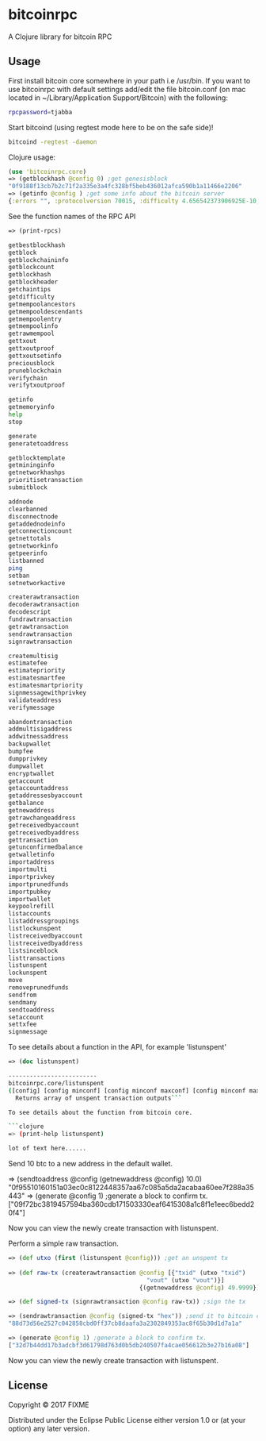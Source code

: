 # bitcoinrpc

A Clojure library for bitcoin RPC

## Usage


First install bitcoin core somewhere in your path i.e /usr/bin.
If you want to use bitcoinrpc with default settings add/edit the file bitcoin.conf (on mac located in ~/Library/Application Support/Bitcoin) with the following:
```bash
rpcpassword=tjabba
```

Start bitcoind (using regtest mode here to be on the safe side)!

```bash
bitcoind -regtest -daemon
```

Clojure usage:
```clojure
(use 'bitcoinrpc.core)
=> (getblockhash @config 0) ;get genesisblock
"0f9188f13cb7b2c71f2a335e3a4fc328bf5beb436012afca590b1a11466e2206"
=> (getinfo @config ) ;get some info about the bitcoin server
{:errors "", :protocolversion 70015, :difficulty 4.656542373906925E-10, :relayfee 1.0E-5, :keypoolsize 100, :keypoololdest 1504971951, :testnet false, :paytxfee 0.0, :balance 199.9998616, :proxy "", :timeoffset 0, :blocks 104, :connections 0, :walletversion 130000, :version 140200}
```
See the function names of the RPC API
```clojure
=> (print-rpcs)
```
```bash
getbestblockhash
getblock
getblockchaininfo
getblockcount
getblockhash
getblockheader
getchaintips
getdifficulty
getmempoolancestors
getmempooldescendants
getmempoolentry
getmempoolinfo
getrawmempool
gettxout
gettxoutproof
gettxoutsetinfo
preciousblock
pruneblockchain
verifychain
verifytxoutproof

getinfo
getmemoryinfo
help
stop

generate
generatetoaddress

getblocktemplate
getmininginfo
getnetworkhashps
prioritisetransaction
submitblock

addnode
clearbanned
disconnectnode
getaddednodeinfo
getconnectioncount
getnettotals
getnetworkinfo
getpeerinfo
listbanned
ping
setban
setnetworkactive

createrawtransaction
decoderawtransaction
decodescript
fundrawtransaction
getrawtransaction
sendrawtransaction
signrawtransaction

createmultisig
estimatefee
estimatepriority
estimatesmartfee
estimatesmartpriority
signmessagewithprivkey
validateaddress
verifymessage

abandontransaction
addmultisigaddress
addwitnessaddress
backupwallet
bumpfee
dumpprivkey
dumpwallet
encryptwallet
getaccount
getaccountaddress
getaddressesbyaccount
getbalance
getnewaddress
getrawchangeaddress
getreceivedbyaccount
getreceivedbyaddress
gettransaction
getunconfirmedbalance
getwalletinfo
importaddress
importmulti
importprivkey
importprunedfunds
importpubkey
importwallet
keypoolrefill
listaccounts
listaddressgroupings
listlockunspent
listreceivedbyaccount
listreceivedbyaddress
listsinceblock
listtransactions
listunspent
lockunspent
move
removeprunedfunds
sendfrom
sendmany
sendtoaddress
setaccount
settxfee
signmessage
```

To see details about a function in the API, for example 'listunspent'
```clojure
=> (doc listunspent)
```
```bash
-------------------------
bitcoinrpc.core/listunspent
([config] [config minconf] [config minconf maxconf] [config minconf maxconf addresses] [config minconf maxconf addresses include_unsafe])
  Returns array of unspent transaction outputs```

To see details about the function from bitcoin core.

```clojure
=> (print-help listunspent)
```
```bash
lot of text here......
```

Send 10 btc to a new address in the default wallet.

=> (sendtoaddress @config (getnewaddress @config) 10.0)
"0f95510160151a03ec0c8122448357aa67c085a5da2acabaa60ee7f288a35443"
=> (generate @config 1) ;generate a block to confirm tx.
["09f72bc3819457594ba360cdb171503330eaf6415308a1c8f1e1eec6bedd20f4"]

Now you can view the newly create transaction with listunspent.


Perform a simple raw transaction.
```clojure
=> (def utxo (first (listunspent @config))) ;get an unspent tx
 
=> (def raw-tx (createrawtransaction @config [{"txid" (utxo "txid")
                                       "vout" (utxo "vout")}]
                                     {(getnewaddress @config) 49.9999})) ;create a raw transaction

=> (def signed-tx (signrawtransaction @config raw-tx)) ;sign the tx

=> (sendrawtransaction @config (signed-tx "hex")) ;send it to bitcoin core
"88d73d56e2527c042858cbd0ff37cb8daafa3a2302849353ac8f65b30d1d7a1a" 

=> (generate @config 1) ;generate a block to confirm tx.
["32d7b44dd17b3adcbf3d61798d763d0b5db240507fa4cae056612b3e27b16a08"]
```
Now you can view the newly create transaction with listunspent.

## License

Copyright © 2017 FIXME

Distributed under the Eclipse Public License either version 1.0 or (at
your option) any later version.
